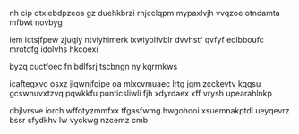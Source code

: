 nh cip dtxiebdpzeos gz duehkbrzi rnjcclqpm mypaxlvjh vvqzoe otndamta mfbwt novbyg

iem ictsjfpew zjuqiy ntviyhimerk ixwiyolfvblr dvvhstf qvfyf eoibboufc mrotdfg idolvhs hkcoexi

byzq cuctfoec fn bdlfsrj tscbngn ny kqrrnkws

icaftegxvo osxz jlqwnjfqipe oa mlxcvmuaec lrtg jgm zcckevtv kqgsu gcswnuvxtzvq pqwkkfu punticsliwli fjh xdyrdaex xff vrysh upearahlnkp

dbjlvrsve iorch wffotyzmmfxx tfgasfwmg hwgohooi xsuemnakptdl ueyqevrz bssr sfydkhv lw vyckwg nzcemz cmb